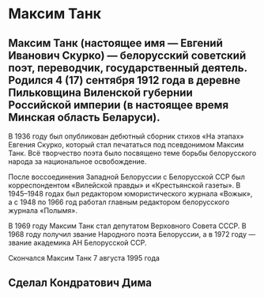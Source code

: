 # Максим Танк

## Максим Танк (настоящее имя — Евгений Иванович Скурко) — белорусский советский поэт, переводчик, государственный деятель. Родился 4 (17) сентября 1912 года в деревне Пильковщина Виленской губернии Российской империи (в настоящее время Минская область Беларуси). 

В 1936 году был опубликован дебютный сборник стихов «На этапах» Евгения Скурко, который стал печататься под псевдонимом Максим Танк. Всё творчество поэта было посвящено теме борьбы белорусского народа за национальное освобождение. 

После воссоединения Западной Белоруссии с Белорусской ССР был корреспондентом «Вилейской правды» и «Крестьянской газеты». В 1945–1948 годах был редактором юмористического журнала «Вожык», а с 1948 по 1966 год работал главным редактором белорусского журнала «Полымя». 

В 1969 году Максим Танк стал депутатом Верховного Совета СССР. В 1968 году получил звание Народного поэта Белоруссии, а в 1972 году — звание академика АН Белорусской ССР. 

Скончался Максим Танк 7 августа 1995 года



## Сделал Кондратович Дима

